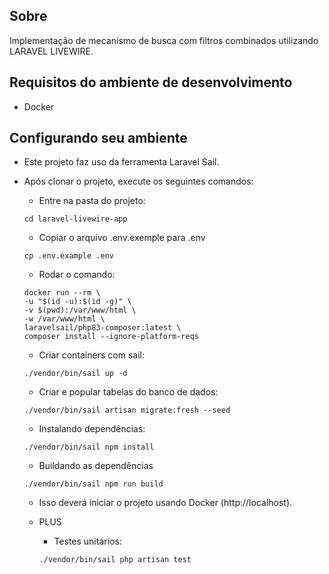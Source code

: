 ## Sobre

Implementação de mecanismo de busca com filtros combinados utilizando LARAVEL LIVEWIRE.

## Requisitos do ambiente de desenvolvimento

-   Docker

## Configurando seu ambiente

- Este projeto faz uso da ferramenta Laravel Sail.

- Após clonar o projeto, execute os seguintes comandos:

    - Entre na pasta do projeto:

    ```
    cd laravel-livewire-app
    ```
    - Copiar o arquivo .env.exemple para .env

    ```
    cp .env.example .env
    ```

    - Rodar o comando:

    ```
    docker run --rm \
    -u "$(id -u):$(id -g)" \
    -v $(pwd):/var/www/html \
    -w /var/www/html \
    laravelsail/php83-composer:latest \
    composer install --ignore-platform-reqs
    ```

    - Criar containers com sail:

    ```
    ./vendor/bin/sail up -d
    ```

    - Criar e popular tabelas do banco de dados:

    ```
    ./vendor/bin/sail artisan migrate:fresh --seed
    ```

    - Instalando dependências:
    ```
    ./vendor/bin/sail npm install
    ```

    - Buildando as dependências

    ```
    ./vendor/bin/sail npm run build
    ```

    - Isso deverá iniciar o projeto usando Docker (http://localhost).

    - PLUS

        - Testes unitários:

        ```
        ./vendor/bin/sail php artisan test 
        ```